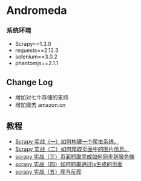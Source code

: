 Andromeda
=========


### 系统环境
* Scrapy==1.3.0
* requests==2.12.3
* selenium==3.0.2
* phantomjs==2.1.1


## Change Log
* 增加对七牛存储的支持
* 增加爬去 amazon.cn 


## 教程
* [Scrapy 实战（一）如何构建一个爬虫系统。](http://jiaxin.im/blog/scrapy-jiao-cheng-yi-ru-he-gou/)
* [Scrapy 实战（二）如何爬取页面中的图片信息。](http://jiaxin.im/blog/scrapy-shi-zhan-er-pa-qu-ye-mi/)
* [scrapy 实战（三）页面抓取完成如何同步到服务端 ](http://jiaxin.im/blog/scrapy-shi-zhan-san-ye-mian-zh/)
* [scrapy 实战（四）如何抓取通过js生成的页面](http://jiaxin.im/blog/scrapy-shi-zhan-si-ru-he-zhua/)
* [scrapy 实战（五）爬与反爬](http://jiaxin.im/blog/scrapy-shi-zhan-wu-pa-yu-fan-p/)

